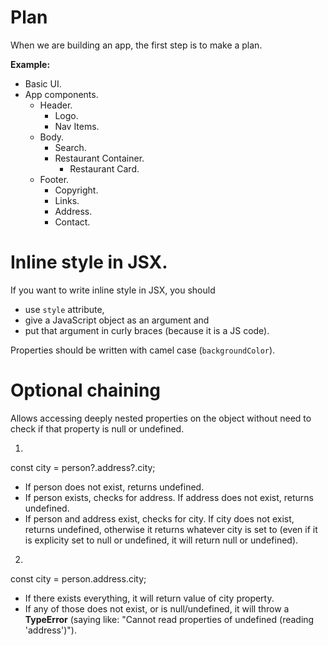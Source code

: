 <h1>Plan</h1>

When we are building an app, the first step is to make a plan.

<b>Example:</b>

- Basic UI.
- App components.
    - Header.
        - Logo.
        - Nav Items.
    - Body.
        - Search.
        - Restaurant Container.
            - Restaurant Card.
    - Footer.
        - Copyright.
        - Links.
        - Address.
        - Contact.





<h1>Inline style in JSX.</h1>

If you want to write inline style in JSX, you should 
- use ```style``` attribute, 
- give a JavaScript object as an argument and 
- put that argument in curly braces (because it is a JS code).

Properties should be written with camel case (```backgroundColor```).





<h1>Optional chaining</h1>

Allows accessing deeply nested properties on the object without need to check if that property is null or undefined.

1. 
const city = person?.address?.city;

- If person does not exist, returns undefined.
- If person exists, checks for address. If address does not exist, returns undefined.
- If person and address exist, checks for city. If city does not exist, returns undefined, otherwise it returns whatever city is set to (even if it is explicity set to null or undefined, it will return null or undefined).

2. 
const city = person.address.city;

- If there exists everything, it will return value of city property.
- If any of those does not exist, or is null/undefined, it will throw a <b>TypeError</b> (saying like: "Cannot read properties of undefined (reading 'address')").